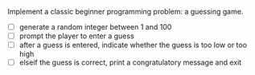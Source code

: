 
Implement a classic beginner programming problem: a guessing game. 
- [ ] generate a random integer between 1 and 100
- [ ] prompt the player to enter a guess
- [ ] after a guess is entered, indicate whether the guess is too low or too high
- [ ] elseif the guess is correct, print a congratulatory message and exit
